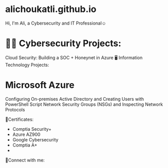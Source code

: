 # alichoukatli.github.io


Hi, I'm Ali, a Cybersecurity and IT Professional☺
# 👨‍💻 Cybersecurity Projects:
Cloud Security: 
Building a SOC + Honeynet in Azure
🖥️ Information Technology Projects:
# Microsoft Azure
Configuring On-premises Active Directory and Creating Users with PowerShell Script
Network Security Groups (NSGs) and Inspecting Network Protocols

📜Certificates:
- Comptia Security+
- Azure AZ900
- Google Cybersecurity 
- Comptia A+
- 
🤳Connect with me:
